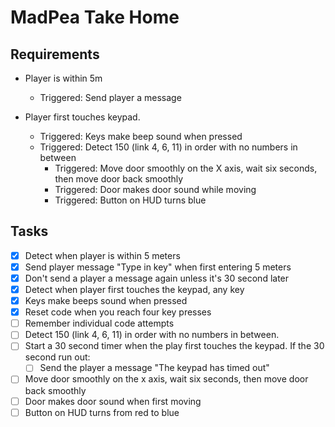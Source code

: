 # MadPea Take Home

## Requirements

- Player is within 5m

  - Triggered: Send player a message

- Player first touches keypad.
  - Triggered: Keys make beep sound when pressed
  - Triggered: Detect 150 (link 4, 6, 11) in order with no numbers in between
    - Triggered: Move door smoothly on the X axis, wait six seconds, then move door back smoothly
    - Triggered: Door makes door sound while moving
    - Triggered: Button on HUD turns blue

## Tasks

- [x] Detect when player is within 5 meters
- [x] Send player message "Type in key" when first entering 5 meters
- [x] Don't send a player a message again unless it's 30 second later
- [x] Detect when player first touches the keypad, any key
- [x] Keys make beeps sound when pressed
- [x] Reset code when you reach four key presses
- [ ] Remember individual code attempts
- [ ] Detect 150 (link 4, 6, 11) in order with no numbers in between.
- [ ] Start a 30 second timer when the play first touches the keypad. If the 30 second run out:
  - [ ] Send the player a message "The keypad has timed out"
- [ ] Move door smoothly on the x axis, wait six seconds, then move door back smoothly
- [ ] Door makes door sound when first moving
- [ ] Button on HUD turns from red to blue
